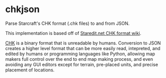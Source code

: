 # chkjson
Parse Starcraft's CHK format (.chk files) to and from JSON.

This implementation is based off of [Staredit.net CHK format wiki](http://www.staredit.net/wiki/index.php/Scenario.chk).

[CHK](http://www.starcraftai.com/wiki/CHK_Format) is a binary format that is unreadable by humans.  Conversion to JSON creates a higher level format that can be more easily read, intepreted, and edited by humans or programming languages like Python, allowing map makers full control over the end to end map making process, and even avoiding any GUI editors except for terrain, pre-placed units, and precise placement of locations.